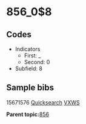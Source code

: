 # 856\_0$8

## Codes

-   Indicators
    -   First: \_
    -   Second: 0
-   Subfield: 8

## Sample bibs

15671576 [Quicksearch](https://search.library.yale.edu/catalog/15671576) [VXWS](http://prodorbis.library.yale.edu:7014/vxws/GetHoldingsService?bibId=15671576)

**Parent topic:**[856](../../tags/856/856.md)

